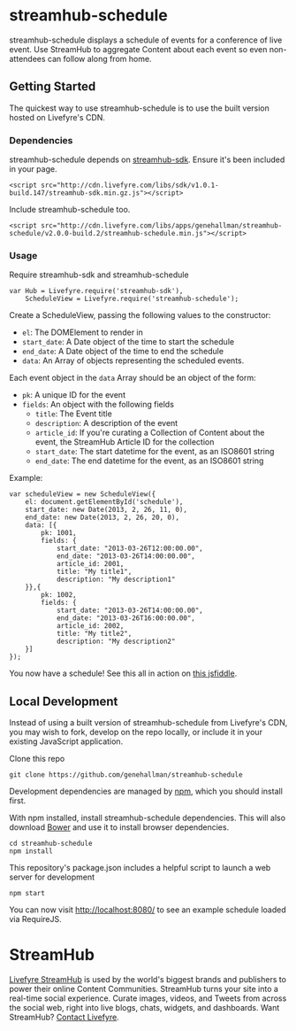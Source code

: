 # streamhub-schedule

streamhub-schedule displays a schedule of events for a conference of live event. Use StreamHub to aggregate Content about each event so even non-attendees can follow along from home.

## Getting Started

The quickest way to use streamhub-schedule is to use the built version hosted on Livefyre's CDN.

### Dependencies

streamhub-schedule depends on [streamhub-sdk](https://github.com/livefyre/streamhub-sdk). Ensure it's been included in your page.

	<script src="http://cdn.livefyre.com/libs/sdk/v1.0.1-build.147/streamhub-sdk.min.gz.js"></script>

Include streamhub-schedule too.

	<script src="http://cdn.livefyre.com/libs/apps/genehallman/streamhub-schedule/v2.0.0-build.2/streamhub-schedule.min.js"></script>

### Usage

Require streamhub-sdk and streamhub-schedule

    var Hub = Livefyre.require('streamhub-sdk'),
        ScheduleView = Livefyre.require('streamhub-schedule');
    
Create a ScheduleView, passing the following values to the constructor:

* `el`: The DOMElement to render in
* `start_date`: A Date object of the time to start the schedule
* `end_date`: A Date object of the time to end the schedule
* `data`: An Array of objects representing the scheduled events.

Each event object in the `data` Array should be an object of the form:
    
* `pk`: A unique ID for the event
* `fields`: An object with the following fields
    * `title`: The Event title
    * `description`: A description of the event
    * `article_id`: If you're curating a Collection of Content about the event, the StreamHub Article ID for the collection
    * `start_date`: The start datetime for the event, as an ISO8601 string
    * `end_date`: The end datetime for the event, as an ISO8601 string

Example:

    var scheduleView = new ScheduleView({
        el: document.getElementById('schedule'),
        start_date: new Date(2013, 2, 26, 11, 0),
        end_date: new Date(2013, 2, 26, 20, 0),
        data: [{
            pk: 1001,
            fields: {
                start_date: "2013-03-26T12:00:00.00",
                end_date: "2013-03-26T14:00:00.00",
                article_id: 2001,
                title: "My title1",
                description: "My description1"
        }},{
            pk: 1002,
            fields: {
                start_date: "2013-03-26T14:00:00.00",
                end_date: "2013-03-26T16:00:00.00",
                article_id: 2002,
                title: "My title2",
                description: "My description2"
        }]
    });

You now have a schedule! See this all in action on [this jsfiddle](http://jsfiddle.net/FxeaY/2/).

## Local Development

Instead of using a built version of streamhub-schedule from Livefyre's CDN, you may wish to fork, develop on the repo locally, or include it in your existing JavaScript application.

Clone this repo

    git clone https://github.com/genehallman/streamhub-schedule

Development dependencies are managed by [npm](https://github.com/isaacs/npm), which you should install first.

With npm installed, install streamhub-schedule dependencies. This will also download [Bower](https://github.com/bower/bower) and use it to install browser dependencies.

    cd streamhub-schedule
    npm install

This repository's package.json includes a helpful script to launch a web server for development

    npm start

You can now visit [http://localhost:8080/](http://localhost:8080/) to see an example schedule loaded via RequireJS.

# StreamHub

[Livefyre StreamHub](http://www.livefyre.com/streamhub/) is used by the world's biggest brands and publishers to power their online Content Communities. StreamHub turns your site into a real-time social experience. Curate images, videos, and Tweets from across the social web, right into live blogs, chats, widgets, and dashboards. Want StreamHub? [Contact Livefyre](http://www.livefyre.com/contact/).
